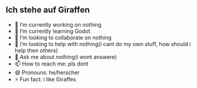## Ich stehe auf Giraffen
- 🔭 I’m currently working on nothing
- 🌱 I’m currently learning Godot
- 👯 I’m looking to collaborate on nothing
- 🤔 I’m looking to help with nothing(i cant do my own stuff, how should i help then others)
- 💬 Ask me about nothing(i wont answere)
- 📫 How to reach me: pls dont
- 😄 Pronouns: he/herscher
- ⚡ Fun fact: i like Giraffes
  
<!--
**Froggy1101/froggy1101** is a ✨ _special_ ✨ repository because its `README.md` (this file) appears on your GitHub profile.

Here are some ideas to get you started:

- 🔭 I’m currently working on ...
- 🌱 I’m currently learning ...
- 👯 I’m looking to collaborate on ...
- 🤔 I’m looking for help with ...
- 💬 Ask me about ...
- 📫 How to reach me: ...
- 😄 Pronouns: ...
- ⚡ Fun fact: ...
-->
